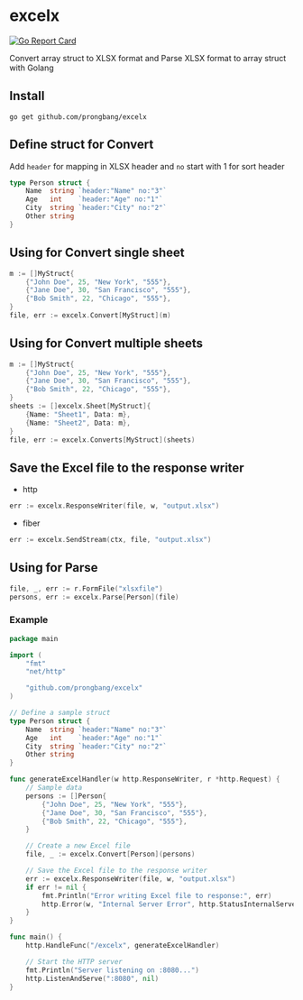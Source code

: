 # excelx

[![Go Report Card](https://goreportcard.com/badge/github.com/prongbang/excelx)](https://goreportcard.com/report/github.com/prongbang/excelx)

Convert array struct to XLSX format and Parse XLSX format to array struct with Golang

## Install

```shell
go get github.com/prongbang/excelx
```

## Define struct for Convert

Add `header` for mapping in XLSX header and `no` start with 1 for sort header

```go
type Person struct {
	Name  string `header:"Name" no:"3"`
	Age   int    `header:"Age" no:"1"`
	City  string `header:"City" no:"2"`
	Other string
}
```

## Using for Convert single sheet

```go
m := []MyStruct{
    {"John Doe", 25, "New York", "555"},
    {"Jane Doe", 30, "San Francisco", "555"},
    {"Bob Smith", 22, "Chicago", "555"},
}
file, err := excelx.Convert[MyStruct](m)
```

## Using for Convert multiple sheets

```go
m := []MyStruct{
    {"John Doe", 25, "New York", "555"},
    {"Jane Doe", 30, "San Francisco", "555"},
    {"Bob Smith", 22, "Chicago", "555"},
}
sheets := []excelx.Sheet[MyStruct]{
	{Name: "Sheet1", Data: m},
	{Name: "Sheet2", Data: m},
}
file, err := excelx.Converts[MyStruct](sheets)
```

## Save the Excel file to the response writer

- http

```go
err := excelx.ResponseWriter(file, w, "output.xlsx")
```

- fiber

```go
err := excelx.SendStream(ctx, file, "output.xlsx")
```

## Using for Parse

```go
file, _, err := r.FormFile("xlsxfile")
persons, err := excelx.Parse[Person](file)
```

### Example

```go
package main

import (
	"fmt"
	"net/http"

	"github.com/prongbang/excelx"
)

// Define a sample struct
type Person struct {
	Name  string `header:"Name" no:"3"`
	Age   int    `header:"Age" no:"1"`
	City  string `header:"City" no:"2"`
	Other string
}

func generateExcelHandler(w http.ResponseWriter, r *http.Request) {
	// Sample data
	persons := []Person{
		{"John Doe", 25, "New York", "555"},
		{"Jane Doe", 30, "San Francisco", "555"},
		{"Bob Smith", 22, "Chicago", "555"},
	}

	// Create a new Excel file
	file, _ := excelx.Convert[Person](persons)

	// Save the Excel file to the response writer
	err := excelx.ResponseWriter(file, w, "output.xlsx")
	if err != nil {
		fmt.Println("Error writing Excel file to response:", err)
		http.Error(w, "Internal Server Error", http.StatusInternalServerError)
	}
}

func main() {
	http.HandleFunc("/excelx", generateExcelHandler)

	// Start the HTTP server
	fmt.Println("Server listening on :8080...")
	http.ListenAndServe(":8080", nil)
}
```